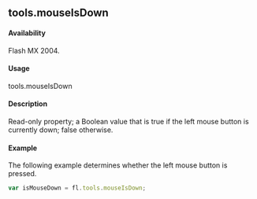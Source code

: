 ## tools.mouseIsDown

#### Availability

Flash MX 2004.

#### Usage

tools.mouseIsDown

#### Description

Read-only property; a Boolean value that is true if the left mouse button is currently down; false otherwise.

#### Example

The following example determines whether the left mouse button is pressed.
```javascript
var isMouseDown = fl.tools.mouseIsDown;
```